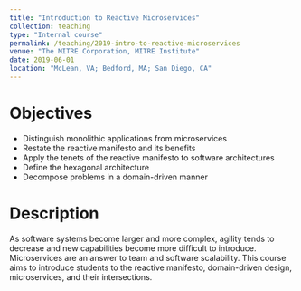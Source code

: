 ```yaml
---
title: "Introduction to Reactive Microservices"
collection: teaching
type: "Internal course"
permalink: /teaching/2019-intro-to-reactive-microservices 
venue: "The MITRE Corporation, MITRE Institute"
date: 2019-06-01
location: "McLean, VA; Bedford, MA; San Diego, CA"
---
```


Objectives
==========

- Distinguish monolithic applications from microservices
- Restate the reactive manifesto and its benefits
- Apply the tenets of the reactive manifesto to software architectures
- Define the hexagonal architecture
- Decompose problems in a domain-driven manner

Description
===========

As software systems become larger and more complex, agility tends to decrease and new capabilities become more difficult to introduce. Microservices are an answer to team and software scalability. This course aims to introduce students to the reactive manifesto, domain-driven design, microservices, and their intersections.
